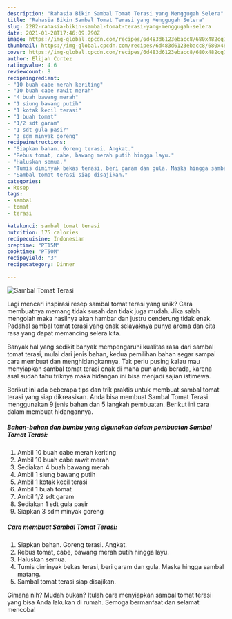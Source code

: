 ```yaml
---
description: "Rahasia Bikin Sambal Tomat Terasi yang Menggugah Selera"
title: "Rahasia Bikin Sambal Tomat Terasi yang Menggugah Selera"
slug: 2282-rahasia-bikin-sambal-tomat-terasi-yang-menggugah-selera
date: 2021-01-28T17:46:09.790Z
image: https://img-global.cpcdn.com/recipes/6d483d6123ebacc8/680x482cq70/sambal-tomat-terasi-foto-resep-utama.jpg
thumbnail: https://img-global.cpcdn.com/recipes/6d483d6123ebacc8/680x482cq70/sambal-tomat-terasi-foto-resep-utama.jpg
cover: https://img-global.cpcdn.com/recipes/6d483d6123ebacc8/680x482cq70/sambal-tomat-terasi-foto-resep-utama.jpg
author: Elijah Cortez
ratingvalue: 4.6
reviewcount: 8
recipeingredient:
- "10 buah cabe merah keriting"
- "10 buah cabe rawit merah"
- "4 buah bawang merah"
- "1 siung bawang putih"
- "1 kotak kecil terasi"
- "1 buah tomat"
- "1/2 sdt garam"
- "1 sdt gula pasir"
- "3 sdm minyak goreng"
recipeinstructions:
- "Siapkan bahan. Goreng terasi. Angkat."
- "Rebus tomat, cabe, bawang merah putih hingga layu."
- "Haluskan semua."
- "Tumis diminyak bekas terasi, beri garam dan gula. Maska hingga sambal matang."
- "Sambal tomat terasi siap disajikan."
categories:
- Resep
tags:
- sambal
- tomat
- terasi

katakunci: sambal tomat terasi 
nutrition: 175 calories
recipecuisine: Indonesian
preptime: "PT15M"
cooktime: "PT50M"
recipeyield: "3"
recipecategory: Dinner

---
```



![Sambal Tomat Terasi](https://img-global.cpcdn.com/recipes/6d483d6123ebacc8/680x482cq70/sambal-tomat-terasi-foto-resep-utama.jpg)

Lagi mencari inspirasi resep sambal tomat terasi yang unik? Cara membuatnya memang tidak susah dan tidak juga mudah. Jika salah mengolah maka hasilnya akan hambar dan justru cenderung tidak enak. Padahal sambal tomat terasi yang enak selayaknya punya aroma dan cita rasa yang dapat memancing selera kita.



Banyak hal yang sedikit banyak mempengaruhi kualitas rasa dari sambal tomat terasi, mulai dari jenis bahan, kedua pemilihan bahan segar sampai cara membuat dan menghidangkannya. Tak perlu pusing kalau mau menyiapkan sambal tomat terasi enak di mana pun anda berada, karena asal sudah tahu triknya maka hidangan ini bisa menjadi sajian istimewa.


Berikut ini ada beberapa tips dan trik praktis untuk membuat sambal tomat terasi yang siap dikreasikan. Anda bisa membuat Sambal Tomat Terasi menggunakan 9 jenis bahan dan 5 langkah pembuatan. Berikut ini cara dalam membuat hidangannya.

<!--inarticleads1-->

##### Bahan-bahan dan bumbu yang digunakan dalam pembuatan Sambal Tomat Terasi:

1. Ambil 10 buah cabe merah keriting
1. Ambil 10 buah cabe rawit merah
1. Sediakan 4 buah bawang merah
1. Ambil 1 siung bawang putih
1. Ambil 1 kotak kecil terasi
1. Ambil 1 buah tomat
1. Ambil 1/2 sdt garam
1. Sediakan 1 sdt gula pasir
1. Siapkan 3 sdm minyak goreng




<!--inarticleads2-->

##### Cara membuat Sambal Tomat Terasi:

1. Siapkan bahan. Goreng terasi. Angkat.
1. Rebus tomat, cabe, bawang merah putih hingga layu.
1. Haluskan semua.
1. Tumis diminyak bekas terasi, beri garam dan gula. Maska hingga sambal matang.
1. Sambal tomat terasi siap disajikan.




Gimana nih? Mudah bukan? Itulah cara menyiapkan sambal tomat terasi yang bisa Anda lakukan di rumah. Semoga bermanfaat dan selamat mencoba!
